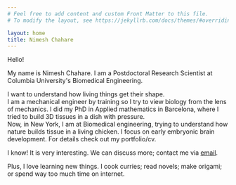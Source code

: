 ```yaml
---
# Feel free to add content and custom Front Matter to this file.
# To modify the layout, see https://jekyllrb.com/docs/themes/#overriding-theme-defaults

layout: home
title: Nimesh Chahare
---
```


Hello!

My name is Nimesh Chahare. I am a Postdoctoral Research Scientist at Columbia University's Biomedical Engineering.

I want to understand how living things get their shape. <br> I am a mechanical engineer by training so I try to view biology from the lens of mechanics. I did my PhD in Applied mathematics in Barcelona, where I tried to build 3D tissues in a dish with pressure.<br> Now, in New York, I am at Biomedical engineering, trying to understand how nature builds tissue in a living chicken. I focus on early embryonic brain development. For details check out my portfolio/cv. 

I know! It is very interesting. We can discuss more; contact me via [email](mailto:nimesh.c@columbia.edu).

Plus, I love learning new things. I cook curries; read novels; make origami;<br> or spend way too much time on internet.